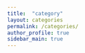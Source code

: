 ```yaml
---
title:  "category"
layout: categories
permalink: /categories/
author_profile: true
sidebar_main: true
---
```

